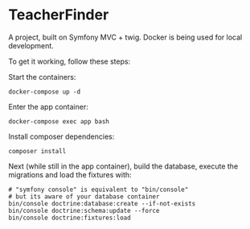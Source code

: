 # TeacherFinder

A project, built on Symfony MVC + twig. Docker is being used for local development.


To get it working, follow these steps:

Start the containers:

```
docker-compose up -d
```

Enter the app container:

```
docker-compose exec app bash
```

Install composer dependencies:
```
composer install
```

Next (while still in the app container), build the database, execute the migrations and load the fixtures with:

```
# "symfony console" is equivalent to "bin/console"
# but its aware of your database container
bin/console doctrine:database:create --if-not-exists
bin/console doctrine:schema:update --force
bin/console doctrine:fixtures:load
```
